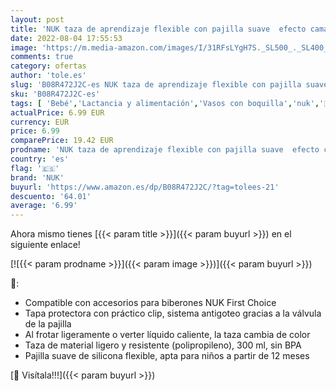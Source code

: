 ```yaml
---
layout: post
title: 'NUK taza de aprendizaje flexible con pajilla suave  efecto camaleón  300 ml  12 meses  antigoteo  sin BPA  cebra azul  10255587 '
date: 2022-08-04 17:55:53
image: 'https://m.media-amazon.com/images/I/31RFsLYgH7S._SL500_._SL400_.jpg'
comments: true
category: ofertas
author: 'tole.es'
slug: 'B08R472J2C-es NUK taza de aprendizaje flexible con pajilla suave efecto...'
sku: 'B08R472J2C-es'
tags: [ 'Bebé','Lactancia y alimentación','Vasos con boquilla','nuk','🇪🇸', ]
actualPrice: 6.99 EUR
currency: EUR
price: 6.99
comparePrice: 19.42 EUR
prodname: 'NUK taza de aprendizaje flexible con pajilla suave  efecto camaleón  300 ml  12 meses  antigoteo  sin BPA  cebra azul  10255587 '
country: 'es'
flag: '🇪🇸'
brand: 'NUK'
buyurl: 'https://www.amazon.es/dp/B08R472J2C/?tag=tolees-21'
descuento: '64.01'
average: '6.99'
---
```


Ahora mismo tienes [{{< param title >}}]({{< param buyurl >}}) en el siguiente enlace!

[![{{< param prodname >}}]({{< param image >}})]({{< param buyurl >}})

🔎:

- Compatible con accesorios para biberones NUK First Choice
- Tapa protectora con práctico clip, sistema antigoteo gracias a la válvula de la pajilla
- Al frotar ligeramente o verter líquido caliente, la taza cambia de color
- Taza de material ligero y resistente (polipropileno), 300 ml, sin BPA
- Pajilla suave de silicona flexible, apta para niños a partir de 12 meses

[🛒 Visítala!!!]({{< param buyurl >}})
